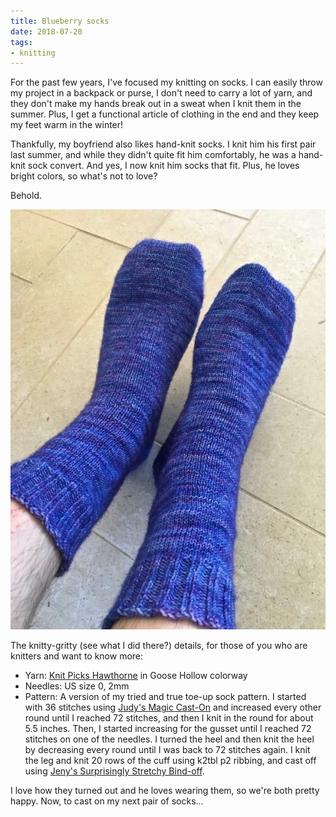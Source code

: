 ```yaml
---
title: Blueberry socks
date: 2018-07-20
tags:
- knitting
---
```


For the past few years, I've focused my knitting on socks. I can easily throw my
project in a backpack or purse, I don't need to carry a lot of yarn, and they 
don't make my hands break out in a sweat when I knit them in the summer. Plus, I 
get a functional article of clothing in the end and they keep my feet warm in 
the winter!

Thankfully, my boyfriend also likes hand-knit socks. I knit him his first pair 
last summer, and while they didn't quite fit him comfortably, he was a hand-knit
sock convert. And yes, I now knit him socks that fit. Plus, he loves bright 
colors, so what's not to love?

Behold.

![Hand knit socks on a pair of feet.](./images/blueberry-socks.jpg)

The knitty-gritty (see what I did there?) details, for those of you who are 
knitters and want to know more:

* Yarn: [Knit Picks Hawthorne](https://www.knitpicks.com/yarns/Hawthorne_Fingering_Multi_Yarn__D5420251.html) in Goose Hollow colorway
* Needles: US size 0, 2mm
* Pattern: A version of my tried and true toe-up sock pattern. I started with 36
stitches using [Judy's Magic Cast-On](http://knitty.com/ISSUEspring06/FEATmagiccaston.html) 
and increased every other round until I reached 72 stitches, and then I knit in 
the round for about 5.5 inches. Then, I started increasing for the gusset 
until I reached 72 stitches on one of the needles. I turned the heel and then 
knit the heel by decreasing every round until I was back to 72 stitches again. I 
knit the leg and knit 20 rows of the cuff using k2tbl p2 ribbing, and cast off 
using [Jeny's Surprisingly Stretchy Bind-off](http://knitty.com/ISSUEfall09/FEATjssbo.php).

I love how they turned out and he loves wearing them, so we're both pretty happy.
Now, to cast on my next pair of socks...
